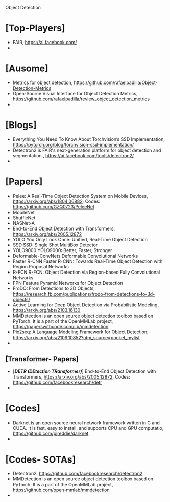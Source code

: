 Object Detection

# [Top-Players]
+ FAIR, https://ai.facebook.com/
+ 


# [Ausome]
+ Metrics for object detection, https://github.com/rafaelpadilla/Object-Detection-Metrics
+ Open-Source Visual Interface for Object Detection Metrics, https://github.com/rafaelpadilla/review_object_detection_metrics
+ 


# [Blogs]
+ Everything You Need To Know About Torchvision’s SSD Implementation, https://pytorch.org/blog/torchvision-ssd-implementation/
+ Detectron2 is FAIR's next-generation platform for object detection and segmentation., https://ai.facebook.com/tools/detectron2/
+ 

# [Papers]
+ Pelee: A Real-Time Object Detection System on Mobile Devices, https://arxiv.org/abs/1804.06882; Codes: https://github.com/GZQ0723/PeleeNet
+ MobileNet
+ ShuffleNet
+ NASNet-A
+ End-to-End Object Detection with Transformers, https://arxiv.org/abs/2005.12872
+ YOLO You Only Look Once: Unified, Real-Time Object Detection
+ SSD SSD: Single Shot MultiBox Detector
+ YOLO9000 YOLO9000: Better, Faster, Stronger
+ Deformable-ConvNets Deformable Convolutional Networks 
+ Faster R-CNN Faster R-CNN: Towards Real-Time Object Detection with Region Proposal Networks
+ R-FCN R-FCN: Object Detection via Region-based Fully Convolutional Networks
+ FPN Feature Pyramid Networks for Object Detection 
+ FroDO: From Detections to 3D Objects, https://research.fb.com/publications/frodo-from-detections-to-3d-objects/
+ Active Learning for Deep Object Detection via Probabilistic Modeling, https://arxiv.org/abs/2103.16130
+ MMDetection is an open source object detection toolbox based on PyTorch. It is a part of the OpenMMLab project, https://paperswithcode.com/lib/mmdetection
+ Pix2seq: A Language Modeling Framework for Object Detection, https://arxiv.org/abs/2109.10852?utm_source=pocket_mylist
+ 

## [Transformer- Papers]
+ [***DETR (DEtection TRansformer)***] End-to-End Object Detection with Transformers, https://arxiv.org/abs/2005.12872, Codes: https://github.com/facebookresearch/detr
+ 

# [Codes]
+ Darknet is an open source neural network framework written in C and CUDA. It is fast, easy to install, and supports CPU and GPU computatio, https://github.com/pjreddie/darknet
+ 

# [Codes- SOTAs]
+ Detectron2, https://github.com/facebookresearch/detectron2
+ MMDetection is an open source object detection toolbox based on PyTorch. It is a part of the OpenMMLab project, https://github.com/open-mmlab/mmdetection
+ 


